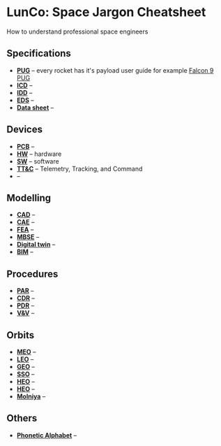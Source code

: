 # LunCo: Space Jargon Cheatsheet
How to understand professional space engineers

## Specifications
* **[PUG]()** – every rocket has it's payload user guide for example [Falcon 9 PUG](https://www.mach5lowdown.com/wp-content/uploads/PUG/falcon_9_users_guide_rev_2.0-1.pdf)
* **[ICD]()** – 
* **[IDD]()** –  
* **[EDS]()** – 
* **[Data sheet]()** – 

## Devices
* **[PCB]()** – 
* **[HW]()** – hardware
* **[SW]()** – software
* **[TT&C]()** – Telemetry, Tracking, and Command
* **[]()** – 

## Modelling
* **[CAD]()** – 
* **[CAE]()** – 
* **[FEA]()** – 
* **[MBSE]()** – 
* **[Digital twin]()** – 
* **[BIM]()** – 
  
## Procedures
* **[PAR]()** – 
* **[CDR]()** – 
* **[PDR]()** – 
* **[V&V]()** – 

## Orbits
* **[MEO]()** – 
* **[LEO]()** – 
* **[GEO]()** – 
* **[SSO]()** – 
* **[HEO]()** – 
* **[HEO]()** – 
* **[Molniya]()** –   
  

## Others
* **[Phonetic Alphabet](https://en.wikipedia.org/wiki/International_Phonetic_Alphabet)** – 